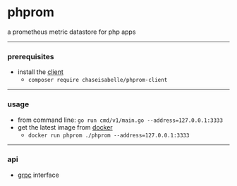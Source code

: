 # phprom
a prometheus metric datastore for php apps

---
### prerequisites
- install the [client](https://github.com/chaseisabelle/phprom-client)
    - `composer require chaseisabelle/phprom-client`

---
### usage
- from command line: `go run cmd/v1/main.go --address=127.0.0.1:3333`
- get the latest image from [docker](https://hub.docker.com/repository/docker/chaseisabelle/phprom)
    - `docker run phprom ./phprom --address=127.0.0.1:3333`

---
### api
- [grpc](https://grpc.io/) interface

